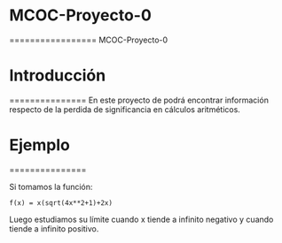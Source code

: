 # MCOC-Proyecto-0
=================
MCOC-Proyecto-0

# Introducción
===============
En este proyecto de podrá encontrar información respecto de la perdida de significancia en cálculos aritméticos.

# Ejemplo
===============

Si tomamos la función: 

    f(x) = x(sqrt(4x**2+1)+2x)

Luego estudiamos su límite cuando x tiende a infinito negativo y cuando tiende a infinito positivo.
 
